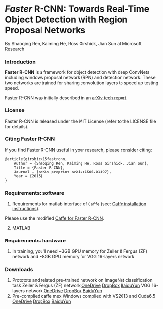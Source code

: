 # *Faster* R-CNN: Towards Real-Time Object Detection with Region Proposal Networks

By Shaoqing Ren, Kaiming He, Ross Girshick, Jian Sun at Microsoft Research

### Introduction

**Faster R-CNN** is a framework for object detection with deep ConvNets including windows proposal network (RPN) and detection network. These two networks are trained for sharing convolution layers to speed up testing speed. 

Faster R-CNN was initially described in an [arXiv tech report](http://arxiv.org/abs/1506.01497).

### License

Faster R-CNN is released under the MIT License (refer to the LICENSE file for details).

### Citing Faster R-CNN

If you find Faster R-CNN useful in your research, please consider citing:

    @article{girshick15fastrcnn,
        Author = {Shaoqing Ren, Kaiming He, Ross Girshick, Jian Sun},
        Title = {Faster R-CNN},
        Journal = {arXiv preprint arXiv:1506.01497},
        Year = {2015}
    }

### Requirements: software

1. Requirements for matlab interface of `Caffe` (see: [Caffe installation instructions](http://caffe.berkeleyvision.org/installation.html)). 
    
Please use the modified [Caffe for Faster R-CNN](https://github.com/ShaoqingRen/caffe/tree/faster-R-CNN).

2. MATLAB 
    
### Requirements: hardware

1. In training, you'll need ~3GB GPU memory for Zeiler & Fergus (ZF) network and ~8GB GPU memory for VGG 16-layers network 

### Downloads
1. Prototxts and related pre-trained network on ImageNet classification task
    Zeiler & Fergus (ZF) network [OneDrive](https://onedrive.live.com/download?resid=4006CBB8476FF777!17219&authkey=!AKo99U4eBWjKbcY&ithint=file%2crar) [DropBox](https://www.dropbox.com/s/tqvqcwl7suge985/model_ZF.rar?dl=0) [BaiduYun](http://pan.baidu.com/s/1o668ygU)
    VGG 16-layers network [OneDrive](https://onedrive.live.com/download?resid=4006CBB8476FF777!17221&authkey=!ACNHeBfDAqzt0Uk&ithint=file%2crar) [DropBox](https://www.dropbox.com/s/8q1ugxhy71zqzhf/models_VGG16.rar?dl=0) [BaiduYun](http://pan.baidu.com/s/1hqkzZFm)
2. Pre-complied caffe mex
    Windows complied with VS2013 and Cuda6.5 [OneDrive](https://onedrive.live.com/download?resid=4006CBB8476FF777!17218&authkey=!AOqDbPj7Idd4O4w&ithint=file%2czip) [DropBox](https://www.dropbox.com/s/mqw7b7qqx0dojkb/caffe_library.zip?dl=0) [BaiduYun](http://pan.baidu.com/s/1mgxjcCC)
